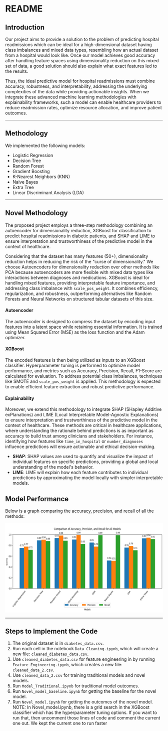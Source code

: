 # README

## Introduction
Our project aims to provide a solution to the problem of predicting hospital readmissions which can be ideal for a high-dimensional dataset having class imbalances and mixed data types, resembling how an actual dataset from a hospital would look like. Once our model achieves good accuracy after handling feature spaces using dimensionality reduction on this mixed set of data, a good solution should also explain what exact features led to the results.

Thus, the ideal predictive model for hospital readmissions must combine accuracy, robustness, and interpretability, addressing the underlying complexities of the data while providing actionable insights. When we integrate these advanced machine learning methodologies with explainability frameworks, such a model can enable healthcare providers to reduce readmission rates, optimize resource allocation, and improve patient outcomes.

---

## Methodology
We implemented the following models:
- Logistic Regression
- Decision Tree
- Random Forest
- Gradient Boosting
- K-Nearest Neighbors (KNN)
- Naive Bayes
- Extra Tree
- Linear Discriminant Analysis (LDA)

---

## Novel Methodology
The proposed project employs a three-step methodology combining an autoencoder for dimensionality reduction, XGBoost for classification to predict hospital readmissions in diabetic patients, and SHAP and LIME to ensure interpretation and trustworthiness of the predictive model in the context of healthcare.

Considering that the dataset has many features (50+), dimensionality reduction helps in reducing the risk of the "curse of dimensionality." We choose Autoencoders for dimensionality reduction over other methods like PCA because autoencoders are more flexible with mixed data types like interactions between diagnoses and medications. XGBoost is ideal for handling mixed features, providing interpretable feature importance, and addressing class imbalance with `scale_pos_weight`. It combines efficiency, regularization, and robustness, outperforming alternatives like Random Forests and Neural Networks on structured tabular datasets of this size.

#### Autoencoder
The autoencoder is designed to compress the dataset by encoding input features into a latent space while retaining essential information. It is trained using Mean Squared Error (MSE) as the loss function and the Adam optimizer. 

#### XGBoost
The encoded features is then being utilized as inputs to an XGBoost classifier. Hyperparameter tuning is performed to optimize model performance, and metrics such as Accuracy, Precision, Recall, F1-Score are calculated for evaluation. To address potential class imbalances, techniques like SMOTE and `scale_pos_weight` is applied. This methodology is expected to enable efficient feature extraction and robust predictive performance.

#### Explainability
Moreover, we extend this methodology to integrate SHAP (SHapley Additive exPlanations) and LIME (Local Interpretable Model-Agnostic Explanations) to ensure interpretation and trustworthiness of the predictive model in the context of healthcare. These methods are critical in healthcare applications, where understanding the rationale behind predictions is as important as accuracy to build trust among clinicians and stakeholders. For instance, identifying how features like `time_in_hospital` or `number_diagnoses` influence predictions will ensure actionable and ethical decision-making.

- **SHAP**: SHAP values are used to quantify and visualize the impact of individual features on specific predictions, providing a global and local understanding of the model's behavior.
- **LIME**: LIME will explain how each feature contributes to individual predictions by approximating the model locally with simpler interpretable models.


## Model Performance
Below is a graph comparing the accuracy, precision, and recall of all the methods:

![Model Performance](traditional_model_graph.png)

---

## Steps to Implement the Code
1. The original dataset is in `diabetes_data.csv`.
2. Run each cell in the notebook `Data_Cleaning.ipynb`, which will create a new file: `cleaned_diabetes_data.csv`.
3. Use `cleaned_diabetes_data.csv` for feature engineering in by running `Feature_Engineering.ipynb`, which creates a new file: `cleaned_data_2.csv`.
4. Use `cleaned_data_2.csv` for training traditional models and novel models.
5. Run `Model_Traditional.ipynb` for traditional model outcomes.
6. Run `Novel_model_baseline.ipynb` for getting the baseline for the novel model.
7. Run `Novel_model.ipynb` for getting the outcomes of the novel model.
NOTE: In Novel_model.ipynb, there is a grid search in the XGBoost classifier which has the hyperparameter tuning options. If you want to run that, then uncomment those lines of code and comment the current one out. We kept the current one to run faster
